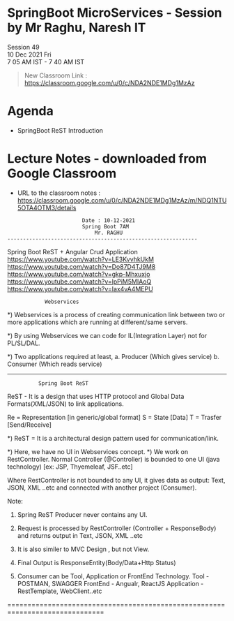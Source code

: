 # SpringBoot MicroServices - Session by Mr Raghu, Naresh IT

Session 49 \
10 Dec 2021 Fri \
7 05 AM IST - 7 40 AM IST

> New Classroom Link : https://classroom.google.com/u/0/c/NDA2NDE1MDg1MzAz

# Agenda

* SpringBoot ReST Introduction

# Lecture Notes - downloaded from Google Classroom

* URL to the classroom notes : https://classroom.google.com/u/0/c/NDA2NDE1MDg1MzAz/m/NDQ1NTU5OTA4OTM3/details

```
						Date : 10-12-2021
						Spring Boot 7AM
 						    Mr. RAGHU
-------------------------------------------------------------
```
Spring Boot ReST + Angular Crud Application
https://www.youtube.com/watch?v=LE3KvvhkUkM
https://www.youtube.com/watch?v=Do87D4TJ9M8
https://www.youtube.com/watch?v=gkp-Mhxuxjo
https://www.youtube.com/watch?v=lpPiM5MIAoQ
https://www.youtube.com/watch?v=Iax4vA4MEPU


				Webservices

*) Webservices is a process of creating communication link between two or more
   applications which are running at different/same servers.

*) By using Webservices we can code for IL(Integration Layer) not for PL/SL/DAL.

*) Two applications required at least,
   a. Producer (Which gives service)
   b. Consumer (Which reads service)

   ------------------------------------------------------------------------
   			  Spring Boot ReST

ReST - It is a design that uses HTTP protocol and Global Data Formats(XML/JSON)
	to link applications.

Re  = Representation     [in generic/global format]
S   = State              [Data]
T   = Trasfer            [Send/Receive]

*) ReST = It is a architectural design pattern used for communication/link.

*) Here, we have no UI in Webservices concept.
*) We work on RestController.
  Normal Controller (@Controller) is bounded to one UI (java technology)
   [ex: JSP, Thyemeleaf, JSF..etc]

  Where RestController is not bounded to any UI,
  it gives data as output: Text, JSON, XML ..etc
  and connected with another project (Consumer).

Note:
1) Spring ReST Producer never contains any UI.

2) Request is processed by RestController (Controller + ResponseBody)
   and returns output in Text, JSON, XML ..etc

3) It is also similer to MVC Design , but not View.
4) Final Output is ResponseEntity(Body/Data+Http Status)
5) Consumer can be Tool, Application or FrontEnd Technology.
  Tool        - POSTMAN, SWAGGER
  FrontEnd    - Angualr, ReactJS
  Application - RestTemplate, WebClient..etc

==============================================================================
